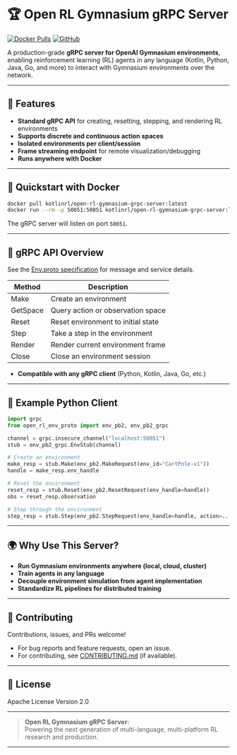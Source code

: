 
# 🏆 Open RL Gymnasium gRPC Server

[![Docker Pulls](https://img.shields.io/docker/pulls/kotlinrl/open-rl-gymnasium-grpc-server)](https://hub.docker.com/r/kotlinrl/open-rl-gymnasium-grpc-server)
[![GitHub](https://img.shields.io/badge/source-GitHub-blue?logo=github)](https://github.com/KotlinRL/open-rl-gymnasium-grpc-server)

A production-grade **gRPC server for OpenAI Gymnasium environments**, enabling reinforcement learning (RL) agents in any language (Kotlin, Python, Java, Go, and more) to interact with Gymnasium environments over the network.

---

## 🚀 Features

- **Standard gRPC API** for creating, resetting, stepping, and rendering RL environments
- **Supports discrete and continuous action spaces**
- **Isolated environments per client/session**
- **Frame streaming endpoint** for remote visualization/debugging
- **Runs anywhere with Docker**

---

## 🐳 Quickstart with Docker

```bash
docker pull kotlinrl/open-rl-gymnasium-grpc-server:latest
docker run --rm -p 50051:50051 kotlinrl/open-rl-gymnasium-grpc-server:latest
```
The gRPC server will listen on port `50051`.

---

## 🧩 gRPC API Overview

See the [Env.proto specification](https://github.com/KotlinRL/open-rl-env/blob/main/Env.proto) for message and service details.

| Method     | Description                     |
|------------|---------------------------------|
| Make       | Create an environment           |
| GetSpace   | Query action or observation space |
| Reset      | Reset environment to initial state |
| Step       | Take a step in the environment  |
| Render     | Render current environment frame |
| Close      | Close an environment session    |

- **Compatible with any gRPC client** (Python, Kotlin, Java, Go, etc.)

---

## 🧬 Example Python Client

```python
import grpc
from open_rl_env_proto import env_pb2, env_pb2_grpc

channel = grpc.insecure_channel("localhost:50051")
stub = env_pb2_grpc.EnvStub(channel)

# Create an environment
make_resp = stub.Make(env_pb2.MakeRequest(env_id="CartPole-v1"))
handle = make_resp.env_handle

# Reset the environment
reset_resp = stub.Reset(env_pb2.ResetRequest(env_handle=handle))
obs = reset_resp.observation

# Step through the environment
step_resp = stub.Step(env_pb2.StepRequest(env_handle=handle, action=...))
```

---

## 🌍 Why Use This Server?

- **Run Gymnasium environments anywhere (local, cloud, cluster)**
- **Train agents in any language**
- **Decouple environment simulation from agent implementation**
- **Standardize RL pipelines for distributed training**

---

## 🤝 Contributing

Contributions, issues, and PRs welcome!
- For bug reports and feature requests, open an issue.
- For contributing, see [CONTRIBUTING.md](CONTRIBUTING.md) (if available).

---

## 📄 License

Apache License Version 2.0

---

> **Open RL Gymnasium gRPC Server:**  
> Powering the next generation of multi-language, multi-platform RL research and production.

---
